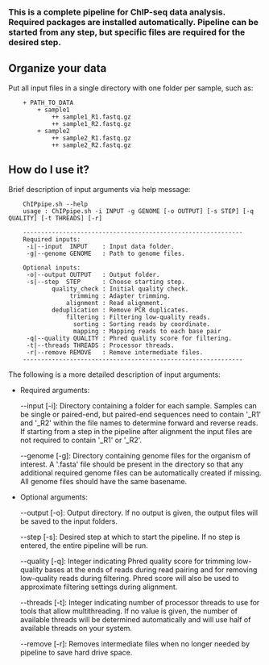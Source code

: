 
### This is a complete pipeline for ChIP-seq data analysis. Required packages are installed automatically. Pipeline can be started from any step, but specific files are required for the desired step.

## Organize your data

Put all input files in a single directory with one folder per sample, such as:

```
    + PATH_TO_DATA
        + sample1
            ++ sample1_R1.fastq.gz
            ++ sample1_R2.fastq.gz
        + sample2
            ++ sample2_R1.fastq.gz
            ++ sample2_R2.fastq.gz
```

## How do I use it?

Brief description of input arguments via help message:

```
    ChIPpipe.sh --help
    usage : ChIPpipe.sh -i INPUT -g GENOME [-o OUTPUT] [-s STEP] [-q QUALITY] [-t THREADS] [-r]

    -------------------------------------------------------------
    Required inputs:
     -i|--input  INPUT    : Input data folder.
     -g|--genome GENOME   : Path to genome files.

    Optional inputs:
     -o|--output OUTPUT   : Output folder.
     -s|--step  STEP      : Choose starting step.
            quality_check : Initial quality check.
                 trimming : Adapter trimming.
                alignment : Read alignment.
            deduplication : Remove PCR duplicates.
                filtering : Filtering low-quality reads.
                  sorting : Sorting reads by coordinate.
                  mapping : Mapping reads to each base pair
     -q|--quality QUALITY : Phred quality score for filtering.
     -t|--threads THREADS : Processor threads.
     -r|--remove REMOVE   : Remove intermediate files.
    -------------------------------------------------------------
```

The following is a more detailed description of input arguments:

- Required arguments:
    <p>--input [-i]:  Directory containing a folder for each sample. Samples can be single or paired-end, but paired-end sequences need to contain '_R1' and '_R2' within the file names to determine forward and reverse reads. If starting from a step in the pipeline after alignment the input files are not required to contain '_R1' or '_R2'.</p>
    <p>--genome [-g]: Directory containing genome files for the organism of interest. A '.fasta' file should be present in the directory so that any additional required genome files can be automatically created if missing. All genome files should have the same basename.</p>

- Optional arguments:
    <p>--output [-o]:  Output directory. If no output is given, the output files will be saved to the input folders.</p>
    <p>--step [-s]:    Desired step at which to start the pipeline. If no step is entered, the entire pipeline will be run.</p>
    <p>--quality [-q]: Integer indicating Phred quality score for trimming low-quality bases at the ends of reads during read pairing and for removing low-quality reads during filtering. Phred score will also be used to approximate filtering settings during alignment.</p>
    <p>--threads [-t]: Integer indicating number of processor threads to use for tools that allow multithreading. If no value is given, the number of available threads will be determined automatically and will use half of available threads on your system.</p>
    <p>--remove [-r]:  Removes intermediate files when no longer needed by pipeline to save hard drive space.
